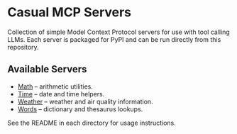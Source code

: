 # Casual MCP Servers

Collection of simple Model Context Protocol servers for use with tool calling LLMs. Each server is packaged for PyPI and can be run directly from this repository.

## Available Servers

- [Math](servers/math/README.md) – arithmetic utilities.
- [Time](servers/time/README.md) – date and time helpers.
- [Weather](servers/weather/README.md) – weather and air quality information.
- [Words](servers/words/README.md) – dictionary and thesaurus lookups.

See the README in each directory for usage instructions.
